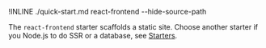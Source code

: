 !INLINE ./quick-start.md react-frontend --hide-source-path

The `react-frontend` starter scaffolds a static site.
Choose another starter
if you Node.js to do SSR or a database,
see [Starters](/docs/starters.md#readme).
